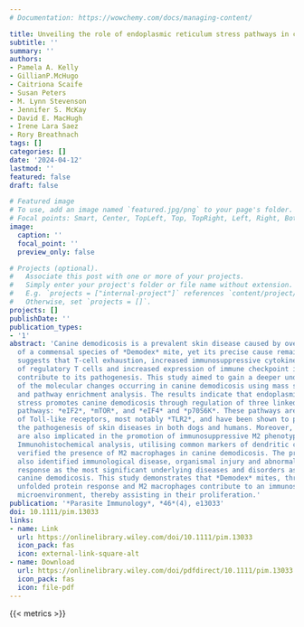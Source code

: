 ```yaml
---
# Documentation: https://wowchemy.com/docs/managing-content/

title: Unveiling the role of endoplasmic reticulum stress pathways in canine demodicosis
subtitle: ''
summary: ''
authors:
- Pamela A. Kelly
- GillianP.McHugo
- Caitriona Scaife
- Susan Peters
- M. Lynn Stevenson
- Jennifer S. McKay
- David E. MacHugh
- Irene Lara Saez
- Rory Breathnach
tags: []
categories: []
date: '2024-04-12'
lastmod: ''
featured: false
draft: false

# Featured image
# To use, add an image named `featured.jpg/png` to your page's folder.
# Focal points: Smart, Center, TopLeft, Top, TopRight, Left, Right, BottomLeft, Bottom, BottomRight.
image:
  caption: ''
  focal_point: ''
  preview_only: false

# Projects (optional).
#   Associate this post with one or more of your projects.
#   Simply enter your project's folder or file name without extension.
#   E.g. `projects = ["internal-project"]` references `content/project/deep-learning/index.md`.
#   Otherwise, set `projects = []`.
projects: []
publishDate: ''
publication_types:
- '1'
abstract: 'Canine demodicosis is a prevalent skin disease caused by overpopulation
  of a commensal species of *Demodex* mite, yet its precise cause remains unknown. Research
  suggests that T-cell exhaustion, increased immunosuppressive cytokines, induction
  of regulatory T cells and increased expression of immune checkpoint inhibitors may
  contribute to its pathogenesis. This study aimed to gain a deeper understanding
  of the molecular changes occurring in canine demodicosis using mass spectrometry
  and pathway enrichment analysis. The results indicate that endoplasmic reticulum
  stress promotes canine demodicosis through regulation of three linked signalling
  pathways: *eIF2*, *mTOR*, and *eIF4* and *p70S6K*. These pathways are involved in the modulation
  of Toll-like receptors, most notably *TLR2*, and have been shown to play a role in
  the pathogenesis of skin diseases in both dogs and humans. Moreover, these pathways
  are also implicated in the promotion of immunosuppressive M2 phenotype macrophages.
  Immunohistochemical analysis, utilising common markers of dendritic cells and macrophages,
  verified the presence of M2 macrophages in canine demodicosis. The proteomic analysis
  also identified immunological disease, organismal injury and abnormalities and inflammatory
  response as the most significant underlying diseases and disorders associated with
  canine demodicosis. This study demonstrates that *Demodex* mites, through ER stress,
  unfolded protein response and M2 macrophages contribute to an immunosuppressive
  microenvironment, thereby assisting in their proliferation.'
publication: '*Parasite Immunology*, *46*(4), e13033'
doi: 10.1111/pim.13033
links:
- name: Link
  url: https://onlinelibrary.wiley.com/doi/10.1111/pim.13033
  icon_pack: fas
  icon: external-link-square-alt
- name: Download
  url: https://onlinelibrary.wiley.com/doi/pdfdirect/10.1111/pim.13033
  icon_pack: fas
  icon: file-pdf
---
```

{{< metrics >}}